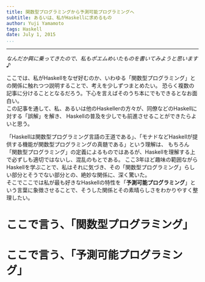 ```yaml
---
title: 関数型プログラミングから予測可能プログラミングへ
subtitle: あるいは、私がHaskellに求めるもの
author: Yuji Yamamoto
tags: Haskell
date: July 1, 2015
...
```

---

*なんだか興に乗ってきたので、私もポエムめいたものを書いてみようと思います♪*

ここでは、私がHaskellをなぜ好むのか、いわゆる「関数型プログラミング」との関係に触れつつ説明することで、考えを少しずつまとめたい。
恐らく複数の記事に分けることとなるだろう。下心を言えばそのうち本にでもできるとなお面白い。  
この記事を通して、私、あるいは他のHaskellerの方々が、同僚などのHaskellに対する「誤解」を解き、
Haskellの普及を少しでも前進させることができたらよいと思う。

「Haskellは関数型プログラミング言語の王道である」、「モナドなどHaskellが提供する機能が関数型プログラミングの真髄である」という理解は、
もちろん「関数型プログラミング」の定義によるものではあるが、Haskellを理解する上で必ずしも適切ではないし、混乱のもとである。
ここ3年ほど趣味の範囲ながらHaskellを学ぶことで、私はそれに気づき、その「関数型プログラミング」らしい部分とそうでない部分との、絶妙な関係に、深く驚いた。  
そこでここでは私が最も好きなHaskellの特性を「**予測可能プログラミング**」という言葉に象徴させることで、そうした関係とその素晴らしさをわかりやすく整理したい。

# ここで言う、「関数型プログラミング」

# ここで言う、「予測可能プログラミング」
